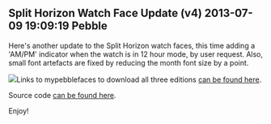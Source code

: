 Split Horizon Watch Face Update (v4)
2013-07-09 19:09:19
Pebble
---

Here's another update to the Split Horizon watch faces, this time adding a 'AM/PM' indicator when the watch is in 12 hour mode, by user request. Also, small font artefacts are fixed by reducing the month font size by a point.

<a href="http://ninedof.files.wordpress.com/2013/07/split-v4.png">![](http://ninedof.files.wordpress.com/2013/07/split-v4.png)</a>Links to mypebblefaces to download all three editions <a title="Split Horizon on mypebblefaces.com" href="http://www.mypebblefaces.com/view?fID=3837&aName=Bonsitm&pageTitle=Split+Horizon%3A+Seconds+Edition&auID=3905">can be found here</a>.

Source code <a title="Split Horizon Source Code v4" href="https://www.dropbox.com/s/00q0ky4qmmpj60k/Split%20Horizon%20Source%20and%20Bundle%20v3.zip">can be found here</a>.

Enjoy!

&nbsp;
